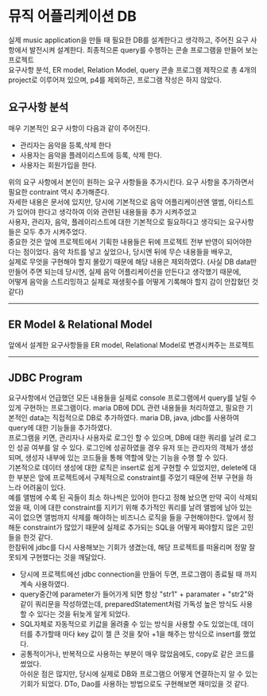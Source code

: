 # 뮤직 어플리케이션 DB  
실제 music application을 만들 때 필요한 DB를 설계한다고 생각하고, 주어진 요구 사항에서 발전시켜 설계한다. 최종적으론 query를 수행하는 콘솔 프로그램을 만들어 보는 프로젝트   
요구사항 분석, ER model, Relation Model, query 콘솔 프로그램 제작으로 총 4개의 project로 이루어져 있으며, p4를 제외하곤, 프로그램 작성은 하지 않았다.    

## 요구사항 분석     
매우 기본적인 요구 사항이 다음과 같이 주어진다.  
* 관리자는 음악을 등록,삭제 한다
* 사용자는 음악을 플레이리스트에 등록, 삭제 한다. 
* 사용자는 회원가입을 한다.     

위의 요구 사항에서 본인이 원하는 요구 사항들을 추가시킨다. 요구 사항을 추가하면서 필요한 contraint 역시 추가해준다.    
자세한 내용은 문서에 있지만, 당시에  기본적으로 음악 어플리케이션엔 앨범, 아티스트가 있어야 한다고 생각하여 이와 관련된 내용들을 추가 시켜주었고    
사용자, 관리자,  음악, 플레이리스트에 대한 기본적으로 필요하다고 생각되는 요구사항들은 모두 추가 시켜주었다.    
중요한 것은 앞에 프로젝트에서 기획한 내용들은 뒤에 프로젝트 전부 반영이 되어야한 다는 점이었다. 음악 차트를 넣고 싶었으나, 당시엔 뒤에 무슨 내용들을 배우고,   
실제로 무엇을 구현해야 할지 몰랐기 때문에 해당 내용은 제외하였다. (사실 DB data만 만들어 주면 되는데 당시엔, 실제 음악 어플리케이션을 만든다고 생각했기 때문에,  
어떻게 음악을 스트리밍하고 실제로 재생횟수를 어떻게 기록해야 할지 감이 안잡혔던 것 같다)   


---

## ER Model & Relational Model   
앞에서 설계한 요구사항들을 ER model, Relational Model로 변경시켜주는 프로젝트  


---

## JDBC Program  
요구사항에서 언급했던 모든 내용들을 실제로 console 프로그램에서 query를 날릴 수 있게 구현하는 프로그램이다.  maria DB에 DDL 관련 내용들을 처리하였고, 필요한 기본적인 data는 직접적으로 DB로 추가하였다.
maria DB, java, jdbc를 사용하여 query에 대한 기능들을 추가하였다.  
프로그램을 키면, 관리자나 사용자로 로그인 할 수 있으며, DB에 대한 쿼리를 날려 로그인 성공 여부를 알 수 있다. 로그인에 성공하였을 경우 유저 또는 관리자의 객체가 생성되며, 생성자 내부에 있는 코드들을 통해   역할에 맞는 기능을 수행 할 수 있다.  
기본적으로 데이터 생성에 대한 로직은 insert로 쉽게 구현할 수 있었지만, delete에 대한 부분은 앞에 프로젝트에서 구체적으로 constraint를 주었기 때문에 전부 구현을 하느라 어려움이 있다.   
예를 앨범에 수록 된 곡들이 최소 하나씩은 있어야 한다고 정해 놨으면 만약 곡이 삭제되었을 때, 이에 대한 constraint를 지키기 위해 추가적인 쿼리를 날려 앨범에 남아 있는 곡이 없으면 앨범까지 삭제를 해야하는 비즈니스 로직을 들을 구현해야한다. 앞에서 정해둔 constraint가 많았기 때문에 실제로 추가되는 SQL을 어떻게 짜야할지 많은 고민들을 한것 같다.    
한참뒤에 jdbc를 다시 사용해보는 기회가 생겼는데, 해당 프로젝트를 떠올리며 정말 잘못되게 구현했다는 것을 깨달았다.  
* 당시에 프로젝트에선 jdbc connection을 만들어 두면, 프로그램이 종료될 때 까지 계속 사용하였다.  
* query중간에 parameter가 들어가게 되면 항상 "str1" + paramater + "str2"와 같이 쿼리문을 작성하였는데, preparedStatement처럼 가독성 높은 방식도 사용할 수 있다는 것을 뒤늦게 알게 되었다.  
* SQL자체로 자동적으로 키값을 올려줄 수 있는 방식을 사용할 수도 있었는데, 데이터를 추가할때 마다 key 값이 젤 큰 것을 찾아 +1을 해주는 방식으로 insert를 했었다.  
* 공통적이거나, 반복적으로 사용하는 부분이 매우 많았음에도, copy로 같은 코드를 썼었다.   
아쉬운 점은 많지만, 당시에 실제로 DB와 프로그램으 어떻게 연결하는지 알 수 있는 기회가 되었다. DTo, Dao를 사용하는 방법으로도 구현해보면 재미있을 것 같다. 

